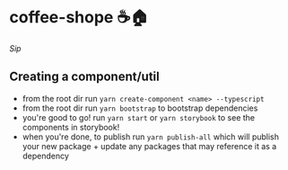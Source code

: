 # coffee-shope :coffee::house:
*Sip*

## Creating a component/util
- from the root dir run `yarn create-component <name> --typescript`
- from the root dir run `yarn bootstrap` to bootstrap dependencies
- you're good to go! run `yarn start` or `yarn storybook` to see the components in storybook!
- when you're done, to publish run `yarn publish-all` which will publish your new package + update any packages that may reference it as a dependency
